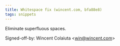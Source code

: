 ```yaml
---
title: Whitespace fix (wincent.com, bfa88e8)
tags: snippets
---
```


Eliminate superfluous spaces.

Signed-off-by: Wincent Colaiuta &lt;win@wincent.com&gt;

